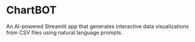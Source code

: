 # ChartBOT
An AI-powered Streamlit app that generates interactive data visualizations from CSV files using natural language prompts.
